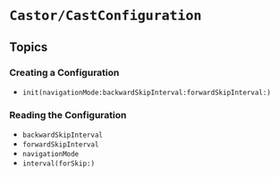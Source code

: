 # ``Castor/CastConfiguration``

## Topics

### Creating a Configuration

- ``init(navigationMode:backwardSkipInterval:forwardSkipInterval:)``

### Reading the Configuration

- ``backwardSkipInterval``
- ``forwardSkipInterval``
- ``navigationMode``
- ``interval(forSkip:)``
